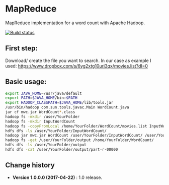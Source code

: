 MapReduce
=========

MapReduce implementation for a word count with Apache Hadoop.

[![Build status](https://ci.appveyor.com/api/projects/status/3yq359wi79nmbvcm?svg=true)](https://ci.appveyor.com/project/SeppPenner/mapreducewithhadoop)

## First step:
Download/ create the file you want to search. In our case as example I used: https://www.dropbox.com/s/6yg2xtg10uri3qx/movies.list?dl=0

## Basic usage:
```bash
export JAVA_HOME=/usr/java/default
export PATH=$JAVA_HOME/bin:$PATH
export HADOOP_CLASSPATH=$JAVA_HOME/lib/tools.jar
/usr/bin/hadoop com.sun.tools.javac.Main WordCount.java
jar cf mwc.jar WordCount*.class
hadoop fs -mkdir /user/YourFolder
hadoop fs -mkdir InputWordCount
hadoop fs -copyFromLocal /home/YourFolder/WordCount/movies.list InputWordCount/movies.list
hdfs dfs -ls /user/YourFolder/InputWordCount/
hadoop jar mwc.jar WordCount /user/YourFolder/InputWordCount/ /user/YourFolder/output
hadoop fs -get /user/YourFolder/output /home/YourFolder/WordCount/
hdfs dfs -ls /user/YourFolder/output
hdfs dfs -cat /user/YourFolder/output/part-r-00000
```

Change history
--------------

* **Version 1.0.0.0 (2017-04-22)** : 1.0 release.